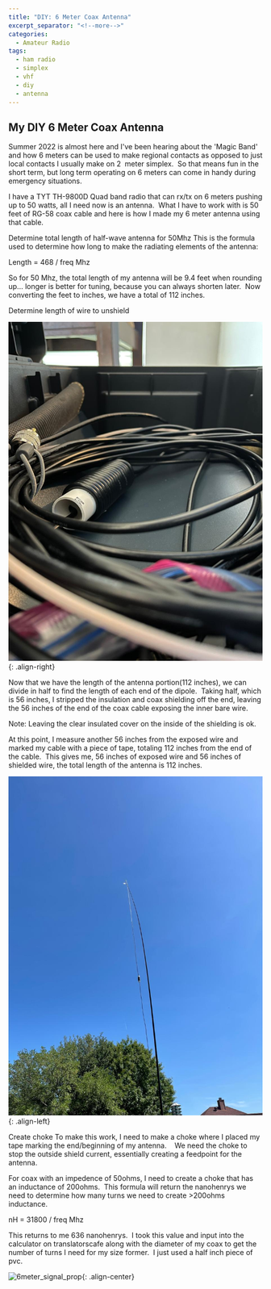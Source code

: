 ```yaml
---
title: "DIY: 6 Meter Coax Antenna"
excerpt_separator: "<!--more-->"
categories:
  - Amateur Radio
tags:
  - ham radio
  - simplex
  - vhf
  - diy
  - antenna
---
```


## My DIY 6 Meter Coax Antenna

Summer 2022 is almost here and I've been hearing about the 'Magic Band' and how 6 meters can be used to make regional contacts as opposed to just local contacts I usually make on 2  meter simplex.  So that means fun in the short term, but long term operating on 6 meters can come in handy during emergency situations.  

I have a TYT TH-9800D Quad band radio that can rx/tx on 6 meters pushing up to 50 watts, all I need now is an antenna.  What I have to work with is 50 feet of RG-58 coax cable and here is how I made my 6 meter antenna using that cable.

<!--more-->

Determine total length of half-wave antenna for 50Mhz
This is the formula used to determine how long to make the radiating elements of the antenna: 

Length = 468 / freq Mhz 

So for 50 Mhz, the total length of my antenna will be 9.4 feet when rounding up... longer is better for tuning, because you can always shorten later.  Now converting the feet to inches, we have a total of 112 inches. 

Determine length of wire to unshield

![6meter-coax-wrapped](/images/6meter-coax-wrapped.jpg){: .align-right}

Now that we have the length of the antenna portion(112 inches), we can divide in half to find the length of each end of the dipole.  Taking half, which is 56 inches, I stripped the insulation and coax shielding off the end, leaving the 56 inches of the end of the coax cable exposing the inner bare wire.  

Note: Leaving the clear insulated cover on the inside of the shielding is ok.

At this point, I measure another 56 inches from the exposed wire and marked my cable with a piece of tape, totaling 112 inches from the end of the cable.  This gives me, 56 inches of exposed wire and 56 inches of shielded wire, the total length of the antenna is 112 inches. 

![6meter-coax-mast](/images/6meter-coax-mast.jpg){: .align-left}

Create choke
To make this work, I need to make a choke where I placed my tape marking the end/beginning of my antenna.    We need the choke to stop the outside shield current, essentially creating a feedpoint for the antenna. 

For coax with an impedence of 50ohms, I need to create a choke that has an inductance of 200ohms.  This formula will return the nanohenrys we need to determine how many turns we need to create >200ohms inductance.

nH = 31800 / freq Mhz

This returns to me 636 nanohenrys.  I took this value and input into the calculator on translatorscafe along with the diameter of my coax to get the number of turns I need for my size former.  I just used a half inch piece of pvc.

![6meter_signal_prop](/images/6meter_signal_prop.png){: .align-center}
